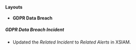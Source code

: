 
#### Layouts
- **GDPR Data Breach**
##### GDPR Data Breach Incident
- Updated the *Related Incident* to *Related Alerts* in XSIAM.
